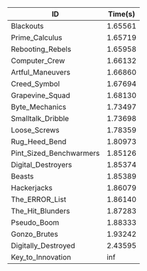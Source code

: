 |ID|Time(s)|
|-|-|
|Blackouts|1.65561|
|Prime_Calculus|1.65719|
|Rebooting_Rebels|1.65958|
|Computer_Crew|1.66132|
|Artful_Maneuvers|1.66860|
|Creed_Symbol|1.67694|
|Grapevine_Squad|1.68130|
|Byte_Mechanics|1.73497|
|Smalltalk_Dribble|1.73698|
|Loose_Screws|1.78359|
|Rug_Heed_Bend|1.80973|
|Pint_Sized_Benchwarmers|1.85126|
|Digital_Destroyers|1.85374|
|Beasts|1.85389|
|Hackerjacks|1.86079|
|The_ERROR_List|1.86140|
|The_Hit_Blunders|1.87283|
|Pseudo_Boom|1.88333|
|Gonzo_Brutes|1.93242|
|Digitally_Destroyed|2.43595|
|Key_to_Innovation|inf|
